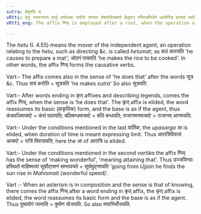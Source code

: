 ```yaml
---
sutra: हेतुमति च
vRtti: हेतुः स्वतन्त्रस्य कर्तुः प्रयोजकः तदीयो व्यापारः प्रेषणादिलक्षणो हेतुमान् तस्मिन्नभिधेये धातोर्णिच् प्रत्ययो भवति ॥
vRtti_eng: The affix णिच् is employed after a root, when the operation of a causer is to be expressed.

---
```

The _hetu_ (I. 4.55) means the mover of the independent agent; an operation relating to the _hetu_, such as directing &c. is called _hetumat_; as कठं कारयति 'he causes to prepare a mat'; ओदनं पाचवति 'he makes the rice to be cooked'. In other words, the affix णिच् forms the causative verbs.

Vart:- The affix comes also in the sense of 'he does that' after the words सूत्र &c. Thus सत्रं करोति = सूत्रयति 'he makes _sutra_' So also सूत्रयति.

Vart:- After words ending in कृत् affixes and describing legends, comes the affix णिच्, when the sense is ‘he does that'. The कृत् affix is elided, the word reassumes its basic (प्राकृतिक) form, and the base is as if the agent, thus कंसवधिमाचष्टे = कंसं घातयति; बलिबन्धमाचष्टे = बलिं बन्धयति; राजागमनमाचष्टे = राजानम् आगमयति.

Vart:- Under the conditions mentioned in the last वार्तिक, the _upasarga_ आ is elided, when duration of time is meant expressing limit. Thus आरात्रिविवासं आचष्टे = रात्रिं विवासयति; here the आ of आरात्रि is elided.

Vart:- Under the conditions mentioned in the second _vartika_ the affix णिच् has the sense of 'making wonderful', 'meaning attaining that'. Thus उज्जयिन्याः प्रस्थितो माहिष्मत्यां सूर्योद्गमनं सम्भावयते = सूर्यमुद्गमयति 'going from _Ujjain_ he finds the sun rise in _Mahismati_ (wonderful speed)'.

Vart :- When an asterism is in composition and the sense is that of knowing, there comes the affix णिच् after a word ending in कृत् affix, the कृत् affix is elided, the word reassumes its basic form and the base is as if the agent. Thus पुष्ययोगं जानाति = पुष्येण योजयति. So also मघाभिर्योजयति.